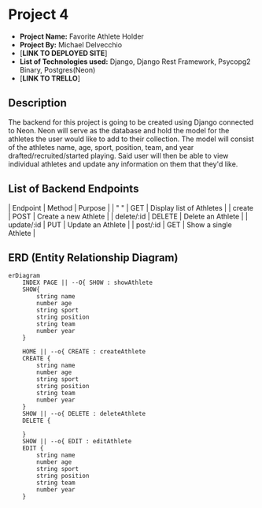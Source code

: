 # Project 4

- **Project Name:** Favorite Athlete Holder
- **Project By:** Michael Delvecchio
- [**LINK TO DEPLOYED SITE**]
- **List of Technologies used:** Django, Django Rest Framework, Psycopg2 Binary, Postgres(Neon)
- [**LINK TO TRELLO**]

## Description

The backend for this project is going to be created using Django connected to Neon. Neon will serve as the database and hold the model for the athletes the user would like to add to their collection. The model will consist of the athletes name, age, sport, position, team, and year drafted/recruited/started playing. Said user will then be able to view individual athletes and update any information on them that they'd like.

## List of Backend Endpoints

| Endpoint   | Method | Purpose                  |
| " "        | GET    | Display list of Athletes |
| create     | POST   | Create a new Athlete     |
| delete/:id | DELETE | Delete an Athlete        |
| update/:id | PUT    | Update an Athlete        |
| post/:id   | GET    | Show a single Athlete    |

## ERD (Entity Relationship Diagram)

```mermaid
erDiagram
    INDEX PAGE || --O{ SHOW : showAthlete
    SHOW{
        string name
        number age
        string sport
        string position
        string team
        number year
    }

    HOME || --o{ CREATE : createAthlete
    CREATE {
        string name
        number age
        string sport
        string position
        string team
        number year
    }
    SHOW || --o{ DELETE : deleteAthlete
    DELETE {

    }
    SHOW || --o{ EDIT : editAthlete
    EDIT {
        string name
        number age
        string sport
        string position
        string team
        number year
    }
